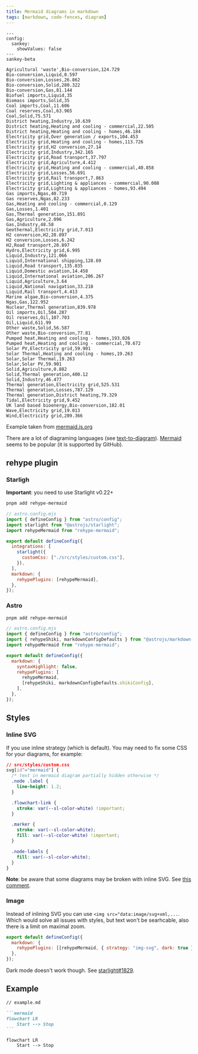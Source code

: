 ```yaml
---
title: Mermaid diagrams in markdown
tags: [markdown, code-fences, diagram]
---
```


```mermaid
---
config:
  sankey:
    showValues: false
---
sankey-beta

Agricultural 'waste',Bio-conversion,124.729
Bio-conversion,Liquid,0.597
Bio-conversion,Losses,26.862
Bio-conversion,Solid,280.322
Bio-conversion,Gas,81.144
Biofuel imports,Liquid,35
Biomass imports,Solid,35
Coal imports,Coal,11.606
Coal reserves,Coal,63.965
Coal,Solid,75.571
District heating,Industry,10.639
District heating,Heating and cooling - commercial,22.505
District heating,Heating and cooling - homes,46.184
Electricity grid,Over generation / exports,104.453
Electricity grid,Heating and cooling - homes,113.726
Electricity grid,H2 conversion,27.14
Electricity grid,Industry,342.165
Electricity grid,Road transport,37.797
Electricity grid,Agriculture,4.412
Electricity grid,Heating and cooling - commercial,40.858
Electricity grid,Losses,56.691
Electricity grid,Rail transport,7.863
Electricity grid,Lighting & appliances - commercial,90.008
Electricity grid,Lighting & appliances - homes,93.494
Gas imports,Ngas,40.719
Gas reserves,Ngas,82.233
Gas,Heating and cooling - commercial,0.129
Gas,Losses,1.401
Gas,Thermal generation,151.891
Gas,Agriculture,2.096
Gas,Industry,48.58
Geothermal,Electricity grid,7.013
H2 conversion,H2,20.897
H2 conversion,Losses,6.242
H2,Road transport,20.897
Hydro,Electricity grid,6.995
Liquid,Industry,121.066
Liquid,International shipping,128.69
Liquid,Road transport,135.835
Liquid,Domestic aviation,14.458
Liquid,International aviation,206.267
Liquid,Agriculture,3.64
Liquid,National navigation,33.218
Liquid,Rail transport,4.413
Marine algae,Bio-conversion,4.375
Ngas,Gas,122.952
Nuclear,Thermal generation,839.978
Oil imports,Oil,504.287
Oil reserves,Oil,107.703
Oil,Liquid,611.99
Other waste,Solid,56.587
Other waste,Bio-conversion,77.81
Pumped heat,Heating and cooling - homes,193.026
Pumped heat,Heating and cooling - commercial,70.672
Solar PV,Electricity grid,59.901
Solar Thermal,Heating and cooling - homes,19.263
Solar,Solar Thermal,19.263
Solar,Solar PV,59.901
Solid,Agriculture,0.882
Solid,Thermal generation,400.12
Solid,Industry,46.477
Thermal generation,Electricity grid,525.531
Thermal generation,Losses,787.129
Thermal generation,District heating,79.329
Tidal,Electricity grid,9.452
UK land based bioenergy,Bio-conversion,182.01
Wave,Electricity grid,19.013
Wind,Electricity grid,289.366
```

Example taken from [mermaid.js.org](https://mermaid.js.org/syntax/sankey.html)

There are a lot of diagraming languages (see [text-to-diagram](https://stereobooster.com/posts/text-to-diagram/)). [Mermaid](https://mermaid.js.org/) seems to be popular (it is supported by GitHub).

## rehype plugin

### Starligh

**Important**: you need to use Starlight v0.22+

```bash title="Instal dependencies…"
pnpm add rehype-mermaid
```

```js
// astro.config.mjs
import { defineConfig } from "astro/config";
import starlight from "@astrojs/starlight";
import rehypeMermaid from "rehype-mermaid";

export default defineConfig({
  integrations: [
    starlight({
      customCss: ["./src/styles/custom.css"],
    }),
  ],
  markdown: {
    rehypePlugins: [rehypeMermaid],
  },
});
```

### Astro

```bash title="Instal dependencies…"
pnpm add rehype-mermaid
```

```js
// astro.config.mjs
import { defineConfig } from "astro/config";
import { rehypeShiki, markdownConfigDefaults } from "@astrojs/markdown-remark";
import rehypeMermaid from "rehype-mermaid";

export default defineConfig({
  markdown: {
    syntaxHighlight: false,
    rehypePlugins: [
      rehypeMermaid,
      [rehypeShiki, markdownConfigDefaults.shikiConfig],
    ],
  },
});
```

## Styles

### Inline SVG

If you use inline strategy (which is default). You may need to fix some CSS for your diagrams, for example:

```css
// src/styles/custom.css
svg[id^="mermaid"] {
  /* text in mermaid diagram partially hidden otherwise */
  .node .label {
    line-height: 1.2;
  }

  .flowchart-link {
    stroke: var(--sl-color-white) !important;
  }

  .marker {
    stroke: var(--sl-color-white);
    fill: var(--sl-color-white) !important;
  }

  .node-labels {
    fill: var(--sl-color-white);
  }
}
```

**Note**: be aware that some diagrams may be broken with inline SVG. See [this comment](https://github.com/withastro/starlight/discussions/1259#discussioncomment-9309061).

### Image

Instead of inlining SVG you can use `<img src="data:image/svg+xml,...`. Which would solve all issues with styles, but text won't be searhcable, also there is a limit on maximal zoom.

```js
export default defineConfig({
  markdown: {
    rehypePlugins: [[rehypeMermaid, { strategy: "img-svg", dark: true }]],
  },
});
```

Dark mode doesn't work though. See [starlight#1829](https://github.com/withastro/starlight/discussions/1829).

## Example

````md
// example.md

```mermaid
flowchart LR
    Start --> Stop
```
````

```mermaid
flowchart LR
    Start --> Stop
```
